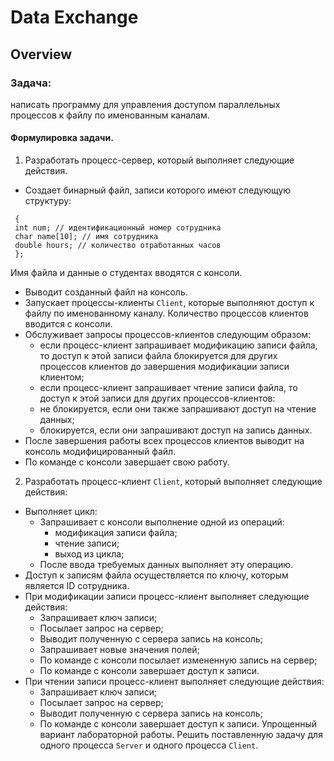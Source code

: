 # Data Exchange

## Overview

### Задача:
написать программу для управления доступом параллельных процессов к файлу по
именованным каналам.

#### Формулировка задачи.
1. Разработать процесс-сервер, который выполняет следующие действия.
+ Создает бинарный файл, записи которого имеют следующую структуру:
~~~ struct employee
 {
 int num; // идентификационный номер сотрудника
 char name[10]; // имя сотрудника
 double hours; // количество отработанных часов
 };
~~~
Имя файла и данные о студентах вводятся с консоли.
  + Выводит созданный файл на консоль.
  + Запускает процессы-клиенты `Client`, которые выполняют доступ к файлу по именованному
  каналу. Количество процессов клиентов вводится с консоли.
  + Обслуживает запросы процессов-клиентов следующим образом:
    - если процесс-клиент запрашивает модификацию записи файла, то доступ к этой записи файла
блокируется для других процессов клиентов до завершения модификации записи клиентом;
    - если процесс-клиент запрашивает чтение записи файла, то доступ к этой записи для других
процессов-клиентов:
    - не блокируется, если они также запрашивают доступ на чтение данных;
    - блокируется, если они запрашивают доступ на запись данных.
+ После завершения работы всех процессов клиентов выводит на консоль модифицированный файл.
+ По команде с консоли завершает свою работу.
2. Разработать процесс-клиент `Client`, который выполняет следующие действия:
  + Выполняет цикл:
    - Запрашивает с консоли выполнение одной из операций:
      - модификация записи файла;
      - чтение записи;
      - выход из цикла;
    - После ввода требуемых данных выполняет эту операцию.
  + Доступ к записям файла осуществляется по ключу, которым является ID сотрудника.
  + При модификации записи процесс-клиент выполняет следующие действия:
    - Запрашивает ключ записи;
    - Посылает запрос на сервер;
    - Выводит полученную с сервера запись на консоль;
    - Запрашивает новые значения полей;
    - По команде с консоли посылает измененную запись на сервер;
    - По команде с консоли завершает доступ к записи.
  + При чтении записи процесс-клиент выполняет следующие действия:
    - Запрашивает ключ записи;
    - Посылает запрос на сервер;
    - Выводит полученную с сервера запись на консоль;
    - По команде с консоли завершает доступ к записи.
Упрощенный вариант лабораторной работы. Решить поставленную задачу для одного процесса
`Server` и одного процесса `Client`.

